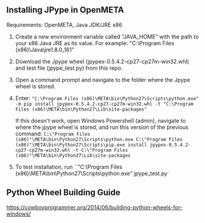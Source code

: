 Installing JPype in OpenMETA
----------------------------
Requirements: OpenMETA, Java JDK/JRE x86

1. Create a new environment variable called "JAVA_HOME" with the path to your x86 Java JRE as its value.
   For example: "C:\Program Files (x86)\Java\jre1.8.0_161"

2. Download the Jpype wheel (jpypex-0.5.4.2-cp27-cp27m-win32.whl) and test file (jpype_test.py) from this repo.

3. Open a command prompt and navigate to the folder where the Jpype wheel is stored.

4. Enter: `"C:\Program Files (x86)\META\bin\Python27\Scripts\python.exe" -m pip install jpypex-0.5.4.2-cp27-cp27m-win32.whl -t "C:\Program Files (x86)\META\bin\Python27\Lib\site-packages"`

   If this doesn't work, open Windows Powershell (admin), navigate to where the jpype wheel is stored, and run this version of the previous command:
   `C:\"Program Files (x86)"\META\bin\Python27\Scripts\python.exe C:\"Program Files (x86)"\META\bin\Python27\Scripts\pip.exe install jpypex-0.5.4.2-cp27-cp27m-win32.whl -t C:\"Program Files (x86)"\META\bin\Python27\Lib\site-packages`

5. To test installation, run ``"C:\Program Files (x86)\META\bin\Python27\Scripts\python.exe" jpype_test.py`


Python Wheel Building Guide
---------------------------
https://cowboyprogrammer.org/2014/06/building-python-wheels-for-windows/
